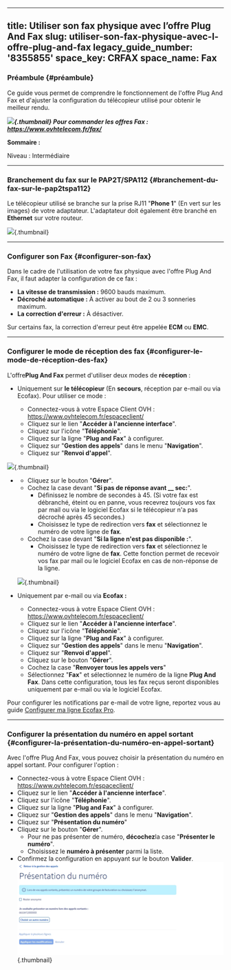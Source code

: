 
---
title: Utiliser son fax physique avec l’offre Plug And Fax
slug: utiliser-son-fax-physique-avec-l-offre-plug-and-fax
legacy_guide_number: '8355855'
space_key: CRFAX
space_name: Fax
---

### Préambule {#préambule}

Ce guide vous permet de comprendre le fonctionnement de l'offre Plug And Fax et d'ajuster la configuration du télécopieur utilisé pour obtenir le meilleur rendu.

***![](images/information.png){.thumbnail} Pour commander les offres Fax : <https://www.ovhtelecom.fr/fax/>***

**Sommaire :**

Niveau : Intermédiaire

------------------------------------------------------------------------

### Branchement du fax sur le PAP2T/SPA112 {#branchement-du-fax-sur-le-pap2tspa112}

Le télécopieur utilisé se branche sur la prise RJ11 "**Phone 1**" (En vert sur les images) de votre adaptateur. L'adaptateur doit également être branché en **Ethernet** sur votre routeur.

 ![](images/cicso-ATA-191.jpg){.thumbnail}

------------------------------------------------------------------------

### Configurer son Fax {#configurer-son-fax}

Dans le cadre de l'utilisation de votre fax physique avec l'offre Plug And Fax, il faut adapter la configuration de ce fax :

-   **La vitesse de transmission :** 9600 bauds maximum.
-   **Décroché automatique :** À activer au bout de 2 ou 3 sonneries maximum.
-   **La correction d'erreur :** À désactiver.

Sur certains fax, la correction d'erreur peut être appelée **ECM** ou **EMC**.

------------------------------------------------------------------------

### Configurer le mode de réception des fax {#configurer-le-mode-de-réception-des-fax}

L'offre**Plug And Fax** permet d'utiliser deux modes de **réception** :

-   Uniquement sur **le télécopieur** (En **secours**, réception par e-mail ou via Ecofax). Pour utiliser ce mode :

    -   Connectez-vous à votre Espace Client OVH : <https://www.ovhtelecom.fr/espaceclient/>
    -   Cliquez sur le lien "**Accéder à l'ancienne interface**".
    -   Cliquez sur l'icône "**Téléphonie**".
    -   Cliquez sur la ligne "**Plug and Fax**" à configurer.
    -   Cliquez sur "**Gestion des appels**" dans le menu "**Navigation**".
    -   Cliquez sur "**Renvoi d'appel**".

![](images/Gestion_des_appels.jpg ){.thumbnail}

-   -   Cliquez sur le bouton "**Gérer**".
    -   Cochez la case devant "**Si pas de réponse avant \_\_ sec:**".
        -   Définissez le nombre de secondes à 45. (Si votre fax est débranché, éteint ou en panne, vous recevrez toujours vos fax par mail ou via le logiciel Ecofax si le télécopieur n'a pas décroché après 45 secondes.)
        -   Choisissez le type de redirection vers **fax** et sélectionnez le numéro de votre ligne de **fax**.
    -   Cochez la case devant "**Si la ligne n'est pas disponible :**".
        -   Choisissez le type de redirection vers **fax** et sélectionnez le numéro de votre ligne de **fax**. Cette fonction permet de recevoir vos fax par mail ou le logiciel Ecofax en cas de non-réponse de la ligne.

    ![](images/Renvoi_dappel.jpg ){.thumbnail}

-   Uniquement par e-mail ou via **Ecofax :**
    -   Connectez-vous à votre Espace Client OVH : <https://www.ovhtelecom.fr/espaceclient/>
    -   Cliquez sur le lien "**Accéder à l'ancienne interface**".
    -   Cliquez sur l'icône "**Téléphonie**".
    -   Cliquez sur la ligne "**Plug and Fax**" à configurer.
    -   Cliquez sur "**Gestion des appels**" dans le menu "**Navigation**".
    -   Cliquez sur "**Renvoi d'appel**".
    -   Cliquez sur le bouton "**Gérer**".
    -   Cochez la case "**Renvoyer tous les appels vers**"
    -   Sélectionnez "**Fax**" et sélectionnez le numéro de la ligne **Plug And Fax**. Dans cette configuration, tous les fax reçus seront disponibles uniquement par e-mail ou via le logiciel Ecofax.

Pour configurer les notifications par e-mail de votre ligne, reportez vous au guide [Configurer ma ligne Ecofax Pro]({originalUrl}/display/CRFAX/Configurer+ma+ligne+Ecofax+Pro).

------------------------------------------------------------------------

### Configurer la présentation du numéro en appel sortant {#configurer-la-présentation-du-numéro-en-appel-sortant}

Avec l'offre Plug And Fax, vous pouvez choisir la présentation du numéro en appel sortant. Pour configurer l'option :

-   Connectez-vous à votre Espace Client OVH : <https://www.ovhtelecom.fr/espaceclient/>
-   Cliquez sur le lien "**Accéder à l'ancienne interface**".
-   Cliquez sur l'icône "**Téléphonie**".
-   Cliquez sur la ligne "**Plug and Fax**" à configurer.
-   Cliquez sur "**Gestion des appels**" dans le menu "**Navigation**".
-   Cliquez sur "**Présentation du numéro**"
-   Cliquez sur le bouton "**Gérer**".
    -   Pour ne pas présenter de numéro, **décochez**la case "**Présenter le numéro**".
    -   Choisissez le **numéro à présenter** parmi la liste.
-   Confirmez la configuration en appuyant sur le bouton **Valider**. ![](images/Présentation_du_numéro.jpg){.thumbnail}
